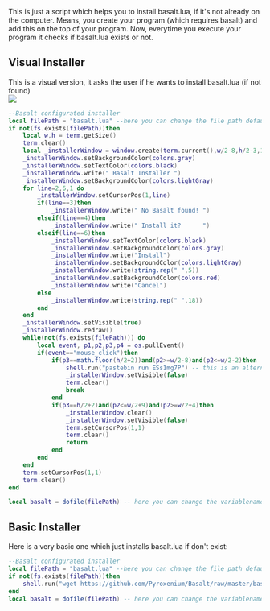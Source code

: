 This is just a script which helps you to install basalt.lua, if it's not already on the computer. Means, you create your program (which requires basalt) and add this on the top of your program. Now, everytime you execute your program it checks if basalt.lua exists or not.

## Visual Installer
This is a visual version, it asks the user if he wants to install basalt.lua (if not found)<br>
![](https://i.imgur.com/b4Ys7FB.png)
````lua
--Basalt configurated installer
local filePath = "basalt.lua" --here you can change the file path default: basalt.lua
if not(fs.exists(filePath))then
    local w,h = term.getSize()
    term.clear()
    local _installerWindow = window.create(term.current(),w/2-8,h/2-3,18,6)
    _installerWindow.setBackgroundColor(colors.gray)
    _installerWindow.setTextColor(colors.black)
    _installerWindow.write(" Basalt Installer ")
    _installerWindow.setBackgroundColor(colors.lightGray)
    for line=2,6,1 do
        _installerWindow.setCursorPos(1,line)
        if(line==3)then
            _installerWindow.write(" No Basalt found! ")
        elseif(line==4)then
            _installerWindow.write(" Install it?      ")
        elseif(line==6)then
            _installerWindow.setTextColor(colors.black)
            _installerWindow.setBackgroundColor(colors.gray)
            _installerWindow.write("Install")
            _installerWindow.setBackgroundColor(colors.lightGray)
            _installerWindow.write(string.rep(" ",5))
            _installerWindow.setBackgroundColor(colors.red)
            _installerWindow.write("Cancel")
        else
            _installerWindow.write(string.rep(" ",18))
        end
    end
    _installerWindow.setVisible(true)
    _installerWindow.redraw()
    while(not(fs.exists(filePath))) do
        local event, p1,p2,p3,p4 = os.pullEvent()
        if(event=="mouse_click")then
            if(p3==math.floor(h/2+2))and(p2>=w/2-8)and(p2<=w/2-2)then
                shell.run("pastebin run ESs1mg7P") -- this is an alternative to the wget command
                _installerWindow.setVisible(false)
                term.clear()
                break
            end
            if(p3==h/2+2)and(p2<=w/2+9)and(p2>=w/2+4)then
                _installerWindow.clear()
                _installerWindow.setVisible(false)
                term.setCursorPos(1,1)
                term.clear()
                return
            end
        end
    end
    term.setCursorPos(1,1)
    term.clear()
end

local basalt = dofile(filePath) -- here you can change the variablename in any variablename you want default: basalt
````

## Basic Installer
Here is a very basic one which just installs basalt.lua if don't exist:
````lua
--Basalt configurated installer
local filePath = "basalt.lua" --here you can change the file path default: basalt.lua
if not(fs.exists(filePath))then
    shell.run("wget https://github.com/Pyroxenium/Basalt/raw/master/basalt.lua basalt.lua")
end
local basalt = dofile(filePath) -- here you can change the variablename in any variablename you want default: basalt

````